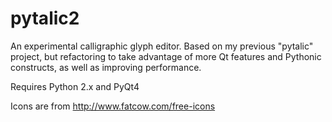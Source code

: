 # pytalic2
An experimental calligraphic glyph editor.  Based on my previous "pytalic" project, but refactoring to take advantage of more Qt features and Pythonic constructs, as well as improving performance.  


Requires Python 2.x and PyQt4

Icons are from http://www.fatcow.com/free-icons